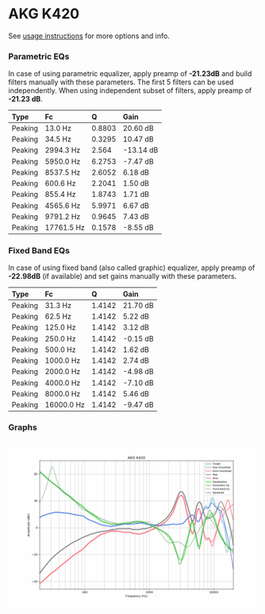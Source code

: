 # AKG K420
See [usage instructions](https://github.com/jaakkopasanen/AutoEq#usage) for more options and info.

### Parametric EQs
In case of using parametric equalizer, apply preamp of **-21.23dB** and build filters manually
with these parameters. The first 5 filters can be used independently.
When using independent subset of filters, apply preamp of **-21.23 dB**.

| Type    | Fc         |      Q | Gain      |
|:--------|:-----------|:-------|:----------|
| Peaking | 13.0 Hz    | 0.8803 | 20.60 dB  |
| Peaking | 34.5 Hz    | 0.3295 | 10.47 dB  |
| Peaking | 2994.3 Hz  | 2.564  | -13.14 dB |
| Peaking | 5950.0 Hz  | 6.2753 | -7.47 dB  |
| Peaking | 8537.5 Hz  | 2.6052 | 6.18 dB   |
| Peaking | 600.6 Hz   | 2.2041 | 1.50 dB   |
| Peaking | 855.4 Hz   | 1.8743 | 1.71 dB   |
| Peaking | 4565.6 Hz  | 5.9971 | 6.67 dB   |
| Peaking | 9791.2 Hz  | 0.9645 | 7.43 dB   |
| Peaking | 17761.5 Hz | 0.1578 | -8.55 dB  |

### Fixed Band EQs
In case of using fixed band (also called graphic) equalizer, apply preamp of **-22.98dB**
(if available) and set gains manually with these parameters.

| Type    | Fc         |      Q | Gain     |
|:--------|:-----------|:-------|:---------|
| Peaking | 31.3 Hz    | 1.4142 | 21.70 dB |
| Peaking | 62.5 Hz    | 1.4142 | 5.22 dB  |
| Peaking | 125.0 Hz   | 1.4142 | 3.12 dB  |
| Peaking | 250.0 Hz   | 1.4142 | -0.15 dB |
| Peaking | 500.0 Hz   | 1.4142 | 1.62 dB  |
| Peaking | 1000.0 Hz  | 1.4142 | 2.74 dB  |
| Peaking | 2000.0 Hz  | 1.4142 | -4.98 dB |
| Peaking | 4000.0 Hz  | 1.4142 | -7.10 dB |
| Peaking | 8000.0 Hz  | 1.4142 | 5.46 dB  |
| Peaking | 16000.0 Hz | 1.4142 | -9.47 dB |

### Graphs
![](./AKG%20K420.png)